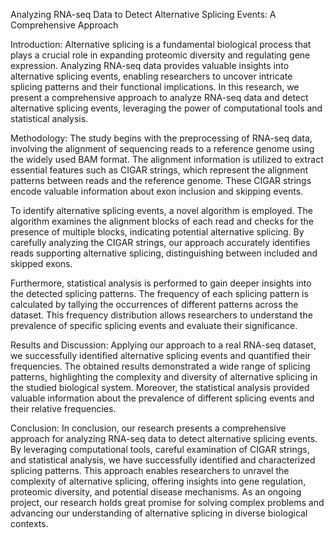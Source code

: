 Analyzing RNA-seq Data to Detect Alternative Splicing Events: A Comprehensive Approach

Introduction:
Alternative splicing is a fundamental biological process that plays a crucial role in expanding proteomic diversity and regulating gene expression. Analyzing RNA-seq data provides valuable insights into alternative splicing events, enabling researchers to uncover intricate splicing patterns and their functional implications. In this research, we present a comprehensive approach to analyze RNA-seq data and detect alternative splicing events, leveraging the power of computational tools and statistical analysis.

Methodology:
The study begins with the preprocessing of RNA-seq data, involving the alignment of sequencing reads to a reference genome using the widely used BAM format. The alignment information is utilized to extract essential features such as CIGAR strings, which represent the alignment patterns between reads and the reference genome. These CIGAR strings encode valuable information about exon inclusion and skipping events.

To identify alternative splicing events, a novel algorithm is employed. The algorithm examines the alignment blocks of each read and checks for the presence of multiple blocks, indicating potential alternative splicing. By carefully analyzing the CIGAR strings, our approach accurately identifies reads supporting alternative splicing, distinguishing between included and skipped exons.

Furthermore, statistical analysis is performed to gain deeper insights into the detected splicing patterns. The frequency of each splicing pattern is calculated by tallying the occurrences of different patterns across the dataset. This frequency distribution allows researchers to understand the prevalence of specific splicing events and evaluate their significance.

Results and Discussion:
Applying our approach to a real RNA-seq dataset, we successfully identified alternative splicing events and quantified their frequencies. The obtained results demonstrated a wide range of splicing patterns, highlighting the complexity and diversity of alternative splicing in the studied biological system. Moreover, the statistical analysis provided valuable information about the prevalence of different splicing events and their relative frequencies.

Conclusion:
In conclusion, our research presents a comprehensive approach for analyzing RNA-seq data to detect alternative splicing events. By leveraging computational tools, careful examination of CIGAR strings, and statistical analysis, we have successfully identified and characterized splicing patterns. This approach enables researchers to unravel the complexity of alternative splicing, offering insights into gene regulation, proteomic diversity, and potential disease mechanisms. As an ongoing project, our research holds great promise for solving complex problems and advancing our understanding of alternative splicing in diverse biological contexts.
